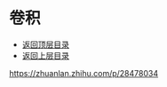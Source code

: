 # 卷积

- [返回顶层目录](../../SUMMARY.md#目录)
- [返回上层目录](calculus.md)





<https://zhuanlan.zhihu.com/p/28478034>